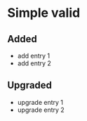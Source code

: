# Simple valid

## Added

* add entry 1
* add entry 2

## Upgraded

* upgrade entry 1
* upgrade entry 2

